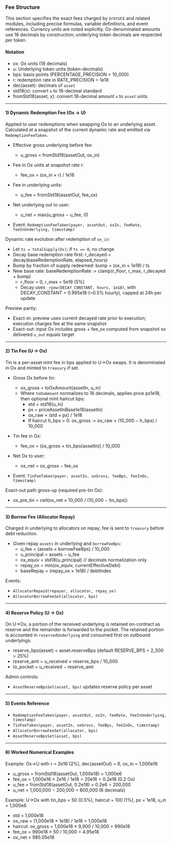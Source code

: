 ### Fee Structure

This section specifies the exact fees charged by `OrbtUCE` and related modules, including precise formulas, variable definitions, and event references. Currency units are noted explicitly. Ox-denominated amounts use 18 decimals by construction; underlying token decimals are respected per token.

#### Notation
- ox: Ox units (18 decimals)
- u: Underlying token units (token-decimals)
- bps: basis points (PERCENTAGE_PRECISION = 10_000)
- r: redemption rate in RATE_PRECISION = 1e18
- dec(asset): decimals of `asset`
- std18(x): convert `x` to 18-decimal standard
- fromStd18(asset, x): convert 18-decimal amount `x` to `asset` units

---

#### 1) Dynamic Redemption Fee (Ox → U)

Applied to user redemptions when swapping Ox to an underlying asset. Calculated at a snapshot of the current dynamic rate and emitted via `RedemptionFeeTaken`.

- Effective gross underlying before fee:
  - u_gross = fromStd18(assetOut, ox_in)

- Fee in Ox units at snapshot rate r:
  - fee_ox = (ox_in × r) / 1e18

- Fee in underlying units:
  - u_fee = fromStd18(assetOut, fee_ox)

- Net underlying out to user:
  - u_net = max(u_gross − u_fee, 0)

- Event: `RedemptionFeeTaken(payer, assetOut, oxIn, feeRate, feeInUnderlying, timestamp)`

Dynamic rate evolution after redemption of `ox_in`:
- Let `ts = totalSupply(Ox)`; if `ts == 0`, no change
- Decay base redemption rate first: r_decayed = decay(baseRedemptionRate, elapsed_hours)
- Bump by fraction of supply redeemed: bump = (ox_in × 1e18) / ts
- New base rate: baseRedemptionRate := clamp(r_floor, r_max, r_decayed + bump)
  - r_floor = 0, r_max = 5e16 (5%)
  - Decay uses `_rpow(DECAY_CONSTANT, hours, 1e18)`, with DECAY_CONSTANT = 0.995e18 (~0.5% hourly), capped at 24h per update

Preview parity:
- Exact-in: preview uses current decayed rate prior to execution; execution charges fee at the same snapshot
- Exact-out: input Ox includes gross + fee_ox computed from snapshot so delivered `u_out` equals target

---

#### 2) Tin Fee (U → Ox)

Tin is a per-asset mint fee in bps applied to U→Ox swaps. It is denominated in Ox and minted to `treasury` if set.

- Gross Ox before tin:
  - ox_gross = toOxAmount(assetIn, u_in)
  - Where `toOxAmount` normalizes to 18 decimals, applies price px1e18, then optional mint haircut bps:
    - std = std18(u_in)
    - px = priceAssetInBase1e18(assetIn)
    - ox_raw = (std × px) / 1e18
    - If haircut h_bps > 0: ox_gross := ox_raw × (10_000 − h_bps) / 10_000

- Tin fee in Ox:
  - fee_ox = (ox_gross × tin_bps(assetIn)) / 10_000

- Net Ox to user:
  - ox_net = ox_gross − fee_ox

- Event: `TinFeeTaken(payer, assetIn, oxGross, feeBps, feeInOx, timestamp)`

Exact-out path gross-up (required pre-tin Ox):
- ox_pre_tin = ceil(ox_net × 10_000 / (10_000 − tin_bps))

---

#### 3) Borrow Fee (Allocator Repay)

Charged in underlying to allocators on repay; fee is sent to `treasury` before debt reduction.

- Given repay `assets` in underlying and `borrowFeeBps`:
  - u_fee = (assets × borrowFeeBps) / 10_000
  - u_principal = assets − u_fee
  - ox_equiv = std18(u_principal)  // decimals normalization only
  - repay_ox = min(ox_equiv, currentEffectiveDebt)
  - baseRepay = (repay_ox × 1e18) / debtIndex

Events:
- `AllocatorRepaid(repayer, allocator, repay_ox)`
- `AllocatorBorrowFeeSet(allocator, bps)`

---

#### 4) Reserve Policy (U → Ox)

On U→Ox, a portion of the received underlying is retained on-contract as reserve and the remainder is forwarded to the pocket. The retained portion is accounted in `reservedUnderlying` and consumed first on outbound underlyings.

- reserve_bps(asset) = asset.reserveBps (default RESERVE_BPS = 2_500 = 25%)
- reserve_amt = u_received × reserve_bps / 10_000
- to_pocket = u_received − reserve_amt

Admin controls:
- `AssetReserveBpsSet(asset, bps)` updates reserve policy per asset

---

#### 5) Events Reference

- `RedemptionFeeTaken(payer, assetOut, oxIn, feeRate, feeInUnderlying, timestamp)`
- `TinFeeTaken(payer, assetIn, oxGross, feeBps, feeInOx, timestamp)`
- `AllocatorBorrowFeeSet(allocator, bps)`
- `AssetReserveBpsSet(asset, bps)`

---

#### 6) Worked Numerical Examples

Example: Ox→U with r = 2e16 (2%), dec(assetOut) = 6, ox_in = 1,000e18
- u_gross = fromStd18(assetOut, 1,000e18) = 1,000e6
- fee_ox = 1,000e18 × 2e16 / 1e18 = 20e16 = 0.2e18 (0.2 Ox)
- u_fee  = fromStd18(assetOut, 0.2e18) = 0.2e6 = 200,000
- u_net  = 1,000,000 − 200,000 = 800,000 (6 decimals)

Example: U→Ox with tin_bps = 50 (0.5%), haircut = 100 (1%), px = 1e18, u_in = 1,000e6
- std = 1,000e18
- ox_raw = (1,000e18 × 1e18) / 1e18 = 1,000e18
- haircut: ox_gross = 1,000e18 × 9,900 / 10,000 = 990e18
- fee_ox = 990e18 × 50 / 10,000 = 4.95e18
- ox_net = 985.05e18
